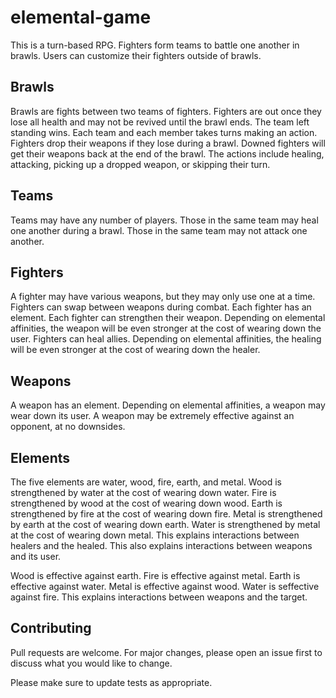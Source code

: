 # elemental-game

This is a turn-based RPG. 
Fighters form teams to battle one another in brawls. 
Users can customize their fighters outside of brawls.

## Brawls

Brawls are fights between two teams of fighters. 
Fighters are out once they lose all health and may not be revived until the brawl ends. 
The team left standing wins.
Each team and each member takes turns making an action.
Fighters drop their weapons if they lose during a brawl.
Downed fighters will get their weapons back at the end of the brawl.
The actions include healing, attacking, picking up a dropped weapon, or skipping their turn.

## Teams

Teams may have any number of players. 
Those in the same team may heal one another during a brawl.
Those in the same team may not attack one another.

## Fighters

A fighter may have various weapons, but they may only use one at a time.
Fighters can swap between weapons during combat.
Each fighter has an element.
Each fighter can strengthen their weapon.
Depending on elemental affinities, the weapon will be even stronger at the cost of wearing down the user.
Fighters can heal allies.
Depending on elemental affinities, the healing will be even stronger at the cost of wearing down the healer.

## Weapons

A weapon has an element.
Depending on elemental affinities, a weapon may wear down its user.
A weapon may be extremely effective against an opponent, at no downsides.

## Elements

The five elements are water, wood, fire, earth, and metal.
Wood is strengthened by water at the cost of wearing down water.
Fire is strengthened by wood at the cost of wearing down wood.
Earth is strengthened by fire at the cost of wearing down fire.
Metal is strengthened by earth at the cost of wearing down earth.
Water is strengthened by metal at the cost of wearing down metal.
This explains interactions between healers and the healed.
This also explains interactions between weapons and its user.

Wood is effective against earth.
Fire is effective against metal.
Earth is effective against water.
Metal is effective against wood.
Water is seffective against fire.
This explains interactions between weapons and the target.

## Contributing
Pull requests are welcome. For major changes, please open an issue first to discuss what you would like to change.

Please make sure to update tests as appropriate.
